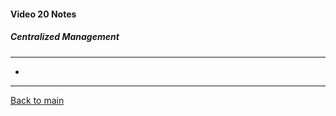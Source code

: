 #### Video 20 Notes

##### Centralized Management
---
- 

---

[Back to main](https://github.com/rot0xd/CBTNuggets/blob/master/CISSP/README.md)

